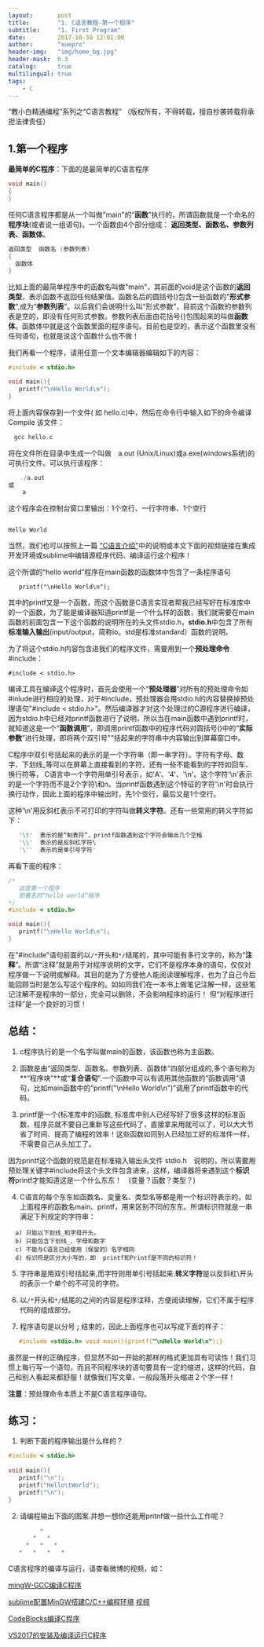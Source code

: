 ```yaml
---
layout:       post
title:        "1. C语言教程-第一个程序"
subtitle:     "1. First Program"
date:         2017-10-30 12:01:00
author:       "xuepro"
header-img:   "img/home_bg.jpg"
header-mask:  0.3
catalog:      true
multilingual: true
tags:
    - C
---
```


“教小白精通编程”系列之“C语言教程” （版权所有，不得转载，擅自抄袭转载将承担法律责任）

## 1.第一个程序

**最简单的C程序**：下面的是最简单的C语言程序

```c
void main()
{
}
```
任何C语言程序都是从一个叫做"main"的“**函数**”执行的，所谓函数就是一个命名的**程序块**(或者说一组语句)。一个函数由4个部分组成：
**返回类型、函数名、参数列表、函数体**。
```c
返回类型  函数名 (参数列表)
{
  函数体
}
```
比如上面的最简单程序中的函数名叫做"main"，其前面的void是这个函数的**返回类型**，表示函数不返回任何结果值。函数名后的圆括号()包含一些函数的"**形式参数**",成为“**参数列表**”。以后我们会说明什么叫“形式参数”，目前这个函数的参数列表是空的，即没有任何形式参数。参数列表后面由花括号{}包围起来的叫做**函数体**。函数体中就是这个函数里面的程序语句。目前也是空的，表示这个函数里没有任何语句，也就是说这个函数什么也不做！

我们再看一个程序，请用任意一个文本编辑器编辑如下的内容：
```c
#include < stdio.h>

void main(){
   printf("\nHello World\n");
}
```

将上面内容保存到一个文件( 如 hello.c)中，然后在命令行中输入如下的命令编译Compile 该文件：
```c
　gcc hello.c
```

将在文件所在目录中生成一个叫做　a.out (Unix/Linux)或a.exe(windows系统)的可执行文件。可以执行该程序：
```c
　　./a.out　　
或 
    a
```

这个程序会在控制台窗口里输出：1个空行、一行字符串、1个空行
```

Hello World

```

当然，我们也可以按照上一篇 ["C语言介绍"](https://xuepro.xcguan.net/2017/10/30/0.-C%E8%AF%AD%E8%A8%80%E6%95%99%E7%A8%8B-C%E8%AF%AD%E8%A8%80%E4%BB%8B%E7%BB%8D/)中的说明或本文下面的视频链接在集成开发环境或sublime中编辑源程序代码、编译运行这个程序！

这个所谓的“hello world”程序在main函数的函数体中包含了一条程序语句
```
   printf("\nHello World\n");
```
其中的printf又是一个函数，而这个函数是C语言实现者帮我已经写好在标准库中的一个函数，为了能是编译器知道printf是一个什么样的函数，我们就需要在main函数的前面包含一下这个函数的说明所在的头文件stdio.h，**stdio.h**中包含了所有**标准输入输出**(input/output，简称io。std是标准standard）函数的说明。

为了将这个stdio.h内容包含进我们的程序文件，需要用到一个**预处理命令** #include：
```
#include < stdio.h>
```
编译工具在编译这个程序时，首先会使用一个“**预处理器**”对所有的预处理命令如#inlude进行相应的处理，对于#include，预处理器会用stdio.h的内容替换掉预处理语句"#include < stdio.h>"。然后编译器才对这个处理过的C源程序进行编译，因为stdio.h中已经对printf函数进行了说明，所以当在main函数中遇到printf时，就知道这是一个“**函数调用**”，即调用printf函数中的程序代码对圆括号()中的“**实际参数**”进行处理，即将两个双引号""括起来的字符串中内容输出到屏幕窗口中。

C程序中双引号括起来的表示的是一个字符串（即一串字符）。字符有字母、数字、下划线_等可以在屏幕上直接看到的字符，还有一些不能看到的字符如回车、换行符等，
C语言中一个字符用单引号表示，如'A'、'4'、'\n'。这个字符'\n'表示的是一个字符而不是2个字符\和n。当printf函数遇到这个特征的字符'\n'时会执行换行动作，因此上面的程序中输出时，先1个空行，最后又是1个空行。

这种'\n'用反斜杠表示不可打印的字符叫做**转义字符**。还有一些常用的转义字符如下：
```c
   '\t'  表示的是“制表符”，printf函数遇到这个字符会输出几个空格
   '\\'  表示的是反斜杠字符\
   '\''  表示的是单引号字符'   
```

再看下面的程序：
```c
/*
   这是第一个程序
   即著名的“hello world”程序
*/
#include < stdio.h>

void main(){
   printf("\nHello World\n");
}
```

在"#include"语句前面的以```/*```开头和```*/```结尾的，其中可能有多行文字的，称为“**注释**”。所谓“注释”就是用于对程序说明的文字，它们不是程序本身的语句，仅仅对程序做一下说明或解释。其目的是为了方便他人能阅读理解程序，也为了自己今后能回顾当时是怎么写这个程序的。如如同我们在一本书上做笔记注解一样，这些笔记注解不是程序的一部分，完全可以删除，不会影响程序的运行！ 但“对程序进行注释”是一个良好的习惯！

## 总结：

1) c程序执行的是一个名字叫做main的函数，该函数也称为主函数。

2) 函数是由“返回类型、函数名、参数列表、函数体”四部分组成的,多个语句称为**“程序块”**或“**复合语句**”.一个函数中可以有调用其他函数的“函数调用”语句，比如main函数中的“printf("\nHello World\n")”调用了printf函数中的代码。

3) printf是一个(标准库中的)函数, 标准库中别人已经写好了很多这样的标准函数，程序员就不要自己重新写这些代码了，直接拿来用就可以了，可以大大节省了时间、提高了编程的效率！这些函数如同别人已经加工好的标准件一样，不需要自己从头加工了。

因为printf这个函数的规范是在标准输入输出头文件 stdio.h　说明的，所以需要用预处理关键字#include将这个头文件包含进来，这样，编译器将来遇到这个**标识符**printf才能知道这是一个什么东东！　(变量？函数？类型？)　

4)  C语言的每个东东如函数名、变量名、类型名等都是用一个标识符表示的，如上面程序的函数名main、printf，用来区别不同的东东。所谓标识符就是一串满足下列规定的字符串：
```
  a) 只能以下划线_和字母开头，
  b) 只能包含下划线_、字母和数字
  c) 不能与C语言已经使用（保留的）名字相同
  d) 标识符是区分大小写的，即  printf和Printf是不同的标识符！
``` 

5) 字符串是用双引号括起来,而字符则用单引号括起来.**转义字符**是以反斜杠\开头的表示一个单个的不可见的字符。

6) 以```/*```开头和```*/```结尾的之间的内容是程序注释，方便阅读理解，它们不属于程序代码的组成部分。

7) 程序语句是以分号 **;** 结束的，因此上面程序也可以写成下面的样子：
```c　　　　
   #include <stdio.h> void main(){printf("\nHello World\n");}
```
虽然是一样的正确程序，但显然不如一开始的那样的格式更加具有可读性！我们习惯上每行写一个语句，而且不同程序块的语句要具有一定的缩进，这样的代码，自己和别人看起来都舒服！就像我们写文章，一般段落开头缩进２个字一样！　

**注意**：预处理命令本质上不是C语言程序语句。


## 练习：
  
1. 判断下面的程序输出是什么样的？　

```c
#include < stdio.h>
    
void main(){ 
   printf("\n");
   printf("Hello\tWorld");
   printf("\n");
}
```

2. 请编程输出下面的图案.并想一想你还能用pritnf做一些什么工作呢？

```c
         *
       *   *
     *   *   *
   *   *   *   *
```


C语言程序的编译与运行，请查看微博的视频，如：

[mingW-GCC编译C程序](https://weibo.com/tv/v/Fp93svkY7?fid=1034:ea50545f0ee1ab9fddc01d4e21120e1d)

[sublime配置MinGW搭建C/C++编程环境](http://xuepro.xcguan.net/2017/10/30/sublime%E9%85%8D%E7%BD%AEMinGW%E6%90%AD%E5%BB%BAC%E7%BC%96%E7%A8%8B%E7%8E%AF%E5%A2%83/) [视频](https://weibo.com/tv/v/Fsu25dgJm?fid=1034:044a43470830bb05f02122782c981f3e)

[CodeBlocks编译C程序](https://weibo.com/tv/v/Fp8Pn6hQp?fid=1034:beb66bf53fa5e71e7b41ef375b8d1542)

[VS2017的安装及编译运行C程序](https://weibo.com/tv/v/Fx3MOsqJM?fid=1034:818cb1349ce05a84bfbd5e6422e1f2ea)
